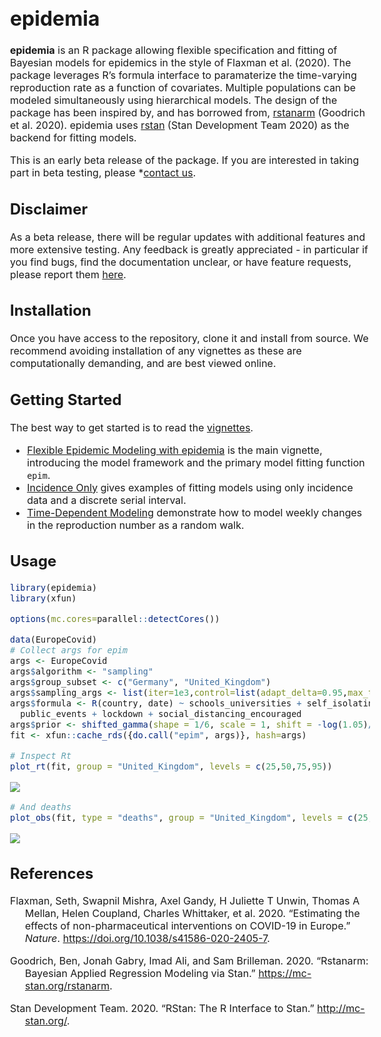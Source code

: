 epidemia
================

<style type="text/css">
body{ /* Normal */
font-size: 16px;
}
</style>

**epidemia** is an R package allowing flexible specification and fitting
of Bayesian models for epidemics in the style of Flaxman et al. (2020).
The package leverages R’s formula interface to paramaterize the
time-varying reproduction rate as a function of covariates. Multiple
populations can be modeled simultaneously using hierarchical models. The
design of the package has been inspired by, and has borrowed from,
[rstanarm](https://mc-stan.org/rstanarm/) (Goodrich et al. 2020).
epidemia uses [rstan](https://mc-stan.org/rstan/) (Stan Development Team
2020) as the backend for fitting models.

This is an early beta release of the package. If you are interested in 
taking part in beta testing, please *[contact us](mailto:james.scott15@imperial.ac.uk).

## Disclaimer

As a beta release, there will be regular
updates with additional features and more extensive testing. Any
feedback is greatly appreciated - in particular if you find bugs, find
the documentation unclear, or have feature requests, please report them
[here](https://github.com/ImperialCollegeLondon/epidemia/issues).

## Installation
Once you have access to the repository, clone it and install from source. 
We recommend avoiding
installation of any vignettes as these are computationally demanding,
and are best viewed online.

## Getting Started

The best way to get started is to read the
[vignettes](articles/index.html).

  - [Flexible Epidemic Modeling with
    epidemia](articles/introduction.html) is the main vignette,
    introducing the model framework and the primary model fitting
    function `epim`.
  - [Incidence Only](articles/IncidenceOnly.html) gives examples of
    fitting models using only incidence data and a discrete serial
    interval.
  - [Time-Dependent Modeling](articles/TimeDependentR.html) demonstrate
    how to model weekly changes in the reproduction number as a random
    walk.

## Usage

``` r
library(epidemia)
library(xfun)
```

``` r
options(mc.cores=parallel::detectCores())

data(EuropeCovid)
# Collect args for epim
args <- EuropeCovid
args$algorithm <- "sampling"
args$group_subset <- c("Germany", "United_Kingdom")
args$sampling_args <- list(iter=1e3,control=list(adapt_delta=0.95,max_treedepth=15),seed=12345)
args$formula <- R(country, date) ~ schools_universities + self_isolating_if_ill +
  public_events + lockdown + social_distancing_encouraged
args$prior <- shifted_gamma(shape = 1/6, scale = 1, shift = -log(1.05)/6)
fit <- xfun::cache_rds({do.call("epim", args)}, hash=args)
```

``` r
# Inspect Rt
plot_rt(fit, group = "United_Kingdom", levels = c(25,50,75,95))
```

![](../README_files/figure-gfm/examplePlots-1.png)<!-- -->

``` r
# And deaths
plot_obs(fit, type = "deaths", group = "United_Kingdom", levels = c(25,50,75,95))
```

![](../README_files/figure-gfm/examplePlots-2.png)<!-- -->

## References

<div id="refs" class="references hanging-indent">

<div id="ref-Flaxman2020">

Flaxman, Seth, Swapnil Mishra, Axel Gandy, H Juliette T Unwin, Thomas A
Mellan, Helen Coupland, Charles Whittaker, et al. 2020. “Estimating the
effects of non-pharmaceutical interventions on COVID-19 in Europe.”
*Nature*. <https://doi.org/10.1038/s41586-020-2405-7>.

</div>

<div id="ref-rstanarm">

Goodrich, Ben, Jonah Gabry, Imad Ali, and Sam Brilleman. 2020.
“Rstanarm: Bayesian Applied Regression Modeling via Stan.”
<https://mc-stan.org/rstanarm>.

</div>

<div id="ref-rstan">

Stan Development Team. 2020. “RStan: The R Interface to Stan.”
<http://mc-stan.org/>.

</div>

</div>
